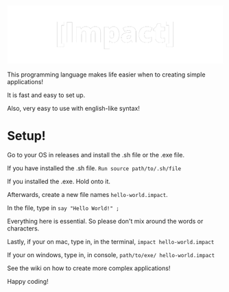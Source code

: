 ![alt text](https://raw.githubusercontent.com/kotttoncandy/Impact/main/_Impact_-removebg-preview.png)

This programming language makes life easier when to creating simple applications!

It is fast and easy to set up.

Also, very easy to use with english-like syntax!

# Setup!
Go to your OS in releases and install the .sh file or the .exe file.

If you have installed the .sh file. `Run source path/to/.sh/file`

If you installed the .exe. Hold onto it.

Afterwards, create a new file names `hello-world.impact`.

In the file, type in `say "Hello World!" ;`

Everything here is essential. So please don't mix around the words or characters.

Lastly, if your on mac, type in, in the terminal, `impact hello-world.impact`

If your on windows, type in, in console, `path/to/exe/ hello-world.impact`

See the wiki on how to create more complex applications!

Happy coding!
